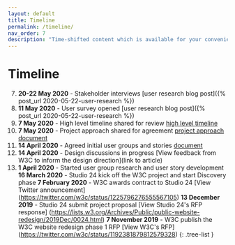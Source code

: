 ```yaml
---
layout: default
title: Timeline
permalink: /timeline/
nav_order: 7
description: "Time-shifted content which is available for your convenience, time and attention, on your terms."
---
```

# Timeline


7. **20-22 May 2020** - Stakeholder interviews [user research blog post]({% post_url 2020-05-22-user-research %})
6. **11 May 2020** - User survey opened [user research blog post]({% post_url 2020-05-22-user-research %})
5. **7 May 2020** - High level timeline shared for review [high level timeline](https://docs.google.com/document/d/1JNhp_ItMHkU0tdc1RKrlPURDS2mNCNpcnO2rbK_h40s/edit)
4. **7 May 2020** - Project approach shared for agreement [project approach document](/docs/project-approach/)
3. **14 April 2020** - Agreed initial user groups and stories [document](https://3.basecamp.com/3091560/buckets/15695452/documents/2503409022)
2. **14 April 2020** - Design discussions in progress [View feedback from W3C to inform the design direction](link to article) 
1. **1 April 2020** - Started user group research and user story development
**16 March 2020** - Studio 24 kick off the W3C project and start Discovery phase
**7 February 2020** - W3C awards contract to Studio 24 [View Twitter announcement] (https://twitter.com/w3c/status/1225796276555567105) 
**13 December 2019** - Studio 24 submit project proposal [View Studio 24's RFP response] (https://lists.w3.org/Archives/Public/public-website-redesign/2019Dec/0024.html) 
**7 November 2019** - W3C publish the W3C website redesign phase 1 RFP [View W3C's RFP] (https://twitter.com/w3c/status/1192381879812579328)
{: .tree-list }
